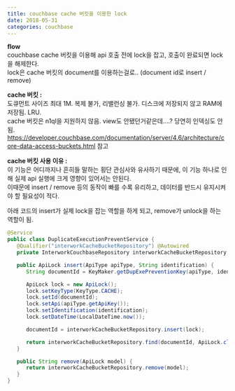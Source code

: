 ```yaml
---
title: couchbase cache 버킷을 이용한 lock
date: 2018-05-31
categories: couchbase
---
```


**flow**  
couchbase cache 버킷을 이용해 api 호출 전에 lock을 잡고, 호출이 완료되면 lock을 해제한다.  
lock은 cache 버킷의 document를 이용하는걸로.. (document id로 insert / remove)  

**cache 버킷 :**  
도큐먼트 사이즈 최대 1M. 복제 불가, 리밸런싱 불가. 디스크에 저장되지 않고 RAM에 저장됨. LRU.  
cache 버킷은 n1ql을 지원하지 않음. view도 안됐던거같은데….? 당연히 인덱싱도 안됨.  
https://developer.couchbase.com/documentation/server/4.6/architecture/core-data-access-buckets.html 참고  

**cache 버킷 사용 이유 :**  
이 기능은 어디까지나 흔히들 말하는 횡단 관심사와 유사하기 때문에, 이 기능 하나로 인해 실제 api 실행에 크게 영향이 있어서는 안된다.  
이때문에 insert / remove 등의 동작이 빠를 수록 유리하고, 데이터를 반드시 유지시켜야 할 필요성이 적다.

아래 코드의 insert가 실제 lock을 잡는 역할을 하게 되고, remove가 unlock을 하는 역할이 됨.

```java
@Service
public class DuplicateExecutionPreventService {
   @Qualifier("interworkCacheBucketRepository") @Autowired
   private InterworkCouchbaseRepository interworkCacheBucketRepository;

   public ApiLock insert(ApiType apiType, String identification) {
      String documentId = KeyMaker.getDupExePreventionKey(apiType, identification);

      ApiLock lock = new ApiLock();
      lock.setKeyType(KeyType.CACHE);
      lock.setId(documentId);
      lock.setApi(apiType.getApiKey());
      lock.setIdentification(identification);
      lock.setDateTime(LocalDateTime.now());

      documentId = interworkCacheBucketRepository.insert(lock);

      return interworkCacheBucketRepository.find(documentId, ApiLock.class);
   }

   public String remove(ApiLock model) {
      return interworkCacheBucketRepository.remove(model);
   }
}
```
